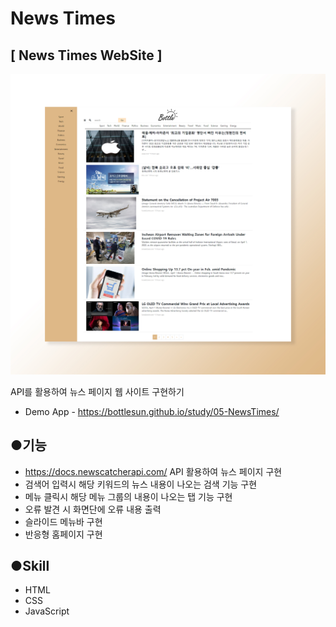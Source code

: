 # News Times

## [ News Times WebSite ]

![image](NewsAPI.jpg)


API를 활용하여 뉴스 페이지 웹 사이트 구현하기

* Demo App - https://bottlesun.github.io/study/05-NewsTimes/

## ●기능
* https://docs.newscatcherapi.com/ API 활용하여 뉴스 페이지 구현
* 검색어 입력시 해당 키워드의 뉴스 내용이 나오는 검색 기능 구현
* 메뉴 클릭시 해당 메뉴 그룹의 내용이 나오는 탭 기능 구현
* 오류 발견 시 화면단에 오류 내용 출력
* 슬라이드 메뉴바 구현 
* 반응형 홈페이지 구현

## ●Skill
* HTML
* CSS
* JavaScript